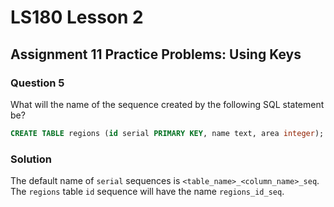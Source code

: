 # LS180 Lesson 2

## Assignment 11 Practice Problems: Using Keys

### Question 5

What will the name of the sequence created by the following SQL statement be?

```sql
CREATE TABLE regions (id serial PRIMARY KEY, name text, area integer);
```

### Solution

The default name of `serial` sequences is `<table_name>_<column_name>_seq`. The
`regions` table `id` sequence will have the name `regions_id_seq`.
